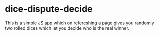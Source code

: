 # dice-dispute-decide
This is a simple JS app which on refereshing a page gives you randomly two rolled dices which let you decide who is the real winner.
